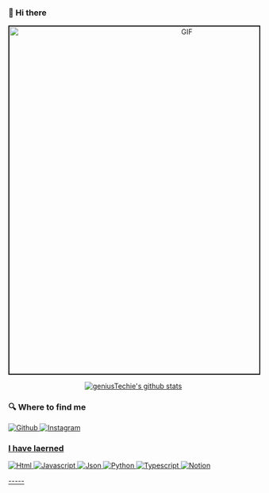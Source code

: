 ### 👋 Hi there

<div align="center">
<img hight="300" width="700" alt="GIF" border="2px solid" align="center" src="https://github.com/geniusTechie/geniusTechie/assets/143072064/0e2e35af-4335-45f6-a178-58cd4afcb4f7">
</div>

<p align="center">
  <a href="https://github.com/geniusTechie"><img src="https://github-readme-stats.vercel.app/api?username=geniusTechie&hide_border=true&show_icons=true" alt="geniusTechie's github stats"></a>
</p>

<h3>🔍 Where to find me</h3>
<p><a href="https://github.com/geniusTechie" target="_blank"><img alt="Github" src="https://img.shields.io/badge/GitHub-%2312100E.svg?&style=for-the-badge&logo=Github&logoColor=white" /> <a href="https://instagram.com" target="_blank"><img alt="Instagram" src="	https://img.shields.io/badge/Instagram-E4405F?style=for-the-badge&logo=instagram&logoColor=white" />
</p>

<h3>I have laerned</h3>
<p>
	<a href="#" target="_blank"><img alt="Html" src="https://img.shields.io/badge/HTML5-E34F26?style=for-the-badge&logo=html5&logoColor=white" /> 
	<a href="#" target="_blank"><img alt="Javascript" src="https://img.shields.io/badge/JavaScript-323330?style=for-the-badge&logo=javascript&logoColor=F7DF1E" /> 
	<a href="#" target="_blank"><img alt="Json" src="https://img.shields.io/badge/json-5E5C5C?style=for-the-badge&logo=json&logoColor=white" /> 
	<a href="#" target="_blank"><img alt="Python" src="https://img.shields.io/badge/Python-FFD43B?style=for-the-badge&logo=python&logoColor=blue" /> 
	<a href="#" target="_blank"><img alt="Typescript" src="https://img.shields.io/badge/TypeScript-007ACC?style=for-the-badge&logo=typescript&logoColor=white" /> 
	<a href="#" target="_blank"><img alt="Notion" src="https://img.shields.io/badge/Notion-000000?style=for-the-badge&logo=notion&logoColor=white" /> 
</p>
-----


